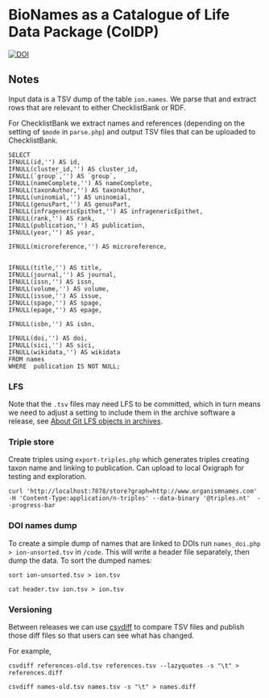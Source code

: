 #  BioNames as a Catalogue of Life Data Package (ColDP)

[![DOI](https://zenodo.org/badge/528528140.svg)](https://zenodo.org/badge/latestdoi/528528140)

## Notes

Input data is a TSV dump of the table `ion.names`. We parse that and extract rows that are relevant to either ChecklistBank or RDF.

For ChecklistBank we extract names and references (depending on the setting of `$mode` in `parse.php`) and output TSV files that can be uploaded to ChecklistBank.

```
SELECT 
IFNULL(id,'') AS id,
IFNULL(cluster_id,'') AS cluster_id,
IFNULL(`group`,'') AS `group`,
IFNULL(nameComplete,'') AS nameComplete,
IFNULL(taxonAuthor,'') AS taxonAuthor,
IFNULL(uninomial,'') AS uninomial,
IFNULL(genusPart,'') AS genusPart,
IFNULL(infragenericEpithet,'') AS infragenericEpithet,
IFNULL(rank,'') AS rank,
IFNULL(publication,'') AS publication,
IFNULL(year,'') AS year,

IFNULL(microreference,'') AS microreference,


IFNULL(title,'') AS title,
IFNULL(journal,'') AS journal,
IFNULL(issn,'') AS issn,
IFNULL(volume,'') AS volume,
IFNULL(issue,'') AS issue,
IFNULL(spage,'') AS spage,
IFNULL(epage,'') AS epage,

IFNULL(isbn,'') AS isbn,

IFNULL(doi,'') AS doi,
IFNULL(sici,'') AS sici,
IFNULL(wikidata,'') AS wikidata
FROM names 
WHERE  publication IS NOT NULL;
```

### LFS

Note that the `.tsv` files may need LFS to be committed, which in turn means we need to adjust a setting to include them in the archive software a release, see [About Git LFS objects in archives](https://docs.github.com/en/repositories/managing-your-repositorys-settings-and-features/managing-repository-settings/managing-git-lfs-objects-in-archives-of-your-repository).


### Triple store

Create triples using `export-triples.php` which generates triples creating taxon name and linking to publication. Can upload to local Oxigraph for testing and exploration. 

```
curl 'http://localhost:7878/store?graph=http://www.organismnames.com' -H 'Content-Type:application/n-triples' --data-binary '@triples.nt'  --progress-bar
```

### DOI names dump

To create a simple dump of names that are linked to DOIs run `names_doi.php > ion-unsorted.tsv` in `/code`. This will write a header file separately, then dump the data. To sort the dumped names:

```
sort ion-unsorted.tsv > ion.tsv
```

```
cat header.tsv ion.tsv > ion.tsv 
```

### Versioning

Between releases we can use [csvdiff](https://github.com/aswinkarthik/csvdiff) to compare TSV files and publish those diff files so that users can see what has changed.

For example,

```
csvdiff references-old.tsv references.tsv --lazyquotes -s "\t" > references.diff
```

```
csvdiff names-old.tsv names.tsv -s "\t" > names.diff
```
